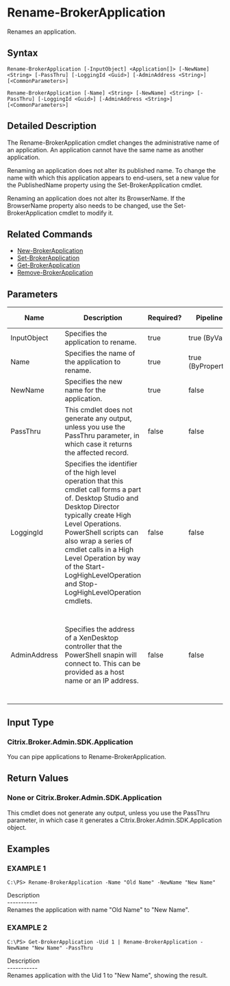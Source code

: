 ﻿# Rename-BrokerApplication

   Renames an application.

## Syntax
```
Rename-BrokerApplication [-InputObject] <Application[]> [-NewName] <String> [-PassThru] [-LoggingId <Guid>] [-AdminAddress <String>] [<CommonParameters>]

Rename-BrokerApplication [-Name] <String> [-NewName] <String> [-PassThru] [-LoggingId <Guid>] [-AdminAddress <String>] [<CommonParameters>]
```

## Detailed Description
   The Rename-BrokerApplication cmdlet changes the administrative name of an application. An application cannot have the same name as another application.

Renaming an application does not alter its published name. To change the name with which this application appears to end-users, set a new value for the PublishedName property using the Set-BrokerApplication cmdlet.

Renaming an application does not alter its BrowserName. If the BrowserName property also needs to be changed, use the Set-BrokerApplication cmdlet to modify it.

## Related Commands
  * [New-BrokerApplication](New-BrokerApplication/)
  * [Set-BrokerApplication](Set-BrokerApplication/)
  * [Get-BrokerApplication](Get-BrokerApplication/)
  * [Remove-BrokerApplication](Remove-BrokerApplication/)
## Parameters

| Name   | Description | Required? | Pipeline Input | Default Value |
| --- | --- | --- | --- | --- |
| InputObject | Specifies the application to rename. | true | true (ByValue) | null |
| Name | Specifies the name of the application to rename. | true | true (ByPropertyName) | null |
| NewName | Specifies the new name for the application. | true | false |  |
| PassThru | This cmdlet does not generate any output, unless you use the PassThru parameter, in which case it returns the affected record. | false | false | False |
| LoggingId | Specifies the identifier of the high level operation that this cmdlet call forms a part of. Desktop Studio and Desktop Director typically create High Level Operations. PowerShell scripts can also wrap a series of cmdlet calls in a High Level Operation by way of the Start-LogHighLevelOperation and Stop-LogHighLevelOperation cmdlets. | false | false |  |
| AdminAddress | Specifies the address of a XenDesktop controller that the PowerShell snapin will connect to. This can be provided as a host name or an IP address. | false | false | Localhost. Once a value is provided by any cmdlet, this value will become the default. |

## Input Type
### Citrix.Broker.Admin.SDK.Application
   You can pipe applications to Rename-BrokerApplication.
## Return Values
### None or Citrix.Broker.Admin.SDK.Application
   This cmdlet does not generate any output, unless you use the PassThru parameter, in which case it generates a Citrix.Broker.Admin.SDK.Application object.
## Examples

### EXAMPLE 1
```
C:\PS> Rename-BrokerApplication -Name "Old Name" -NewName "New Name"
```
   Description<br>-----------<br>Renames the application with name "Old Name" to "New Name".
### EXAMPLE 2
```
C:\PS> Get-BrokerApplication -Uid 1 | Rename-BrokerApplication -NewName "New Name" -PassThru
```
   Description<br>-----------<br>Renames application with the Uid 1 to "New Name", showing the result.

